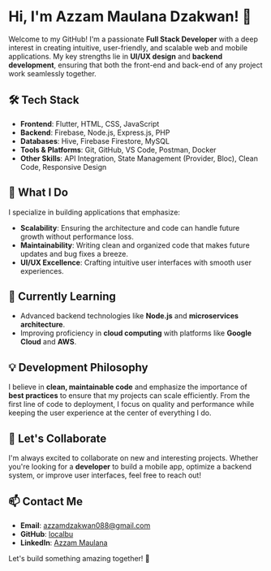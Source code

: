 # Hi, I'm Azzam Maulana Dzakwan! 👋

Welcome to my GitHub! I'm a passionate **Full Stack Developer** with a deep interest in creating intuitive, user-friendly, and scalable web and mobile applications. My key strengths lie in **UI/UX design** and **backend development**, ensuring that both the front-end and back-end of any project work seamlessly together.

## 🛠 Tech Stack

- **Frontend**: Flutter, HTML, CSS, JavaScript
- **Backend**: Firebase, Node.js, Express.js, PHP
- **Databases**: Hive, Firebase Firestore, MySQL
- **Tools & Platforms**: Git, GitHub, VS Code, Postman, Docker
- **Other Skills**: API Integration, State Management (Provider, Bloc), Clean Code, Responsive Design

## 🚀 What I Do

I specialize in building applications that emphasize:

- **Scalability**: Ensuring the architecture and code can handle future growth without performance loss.
- **Maintainability**: Writing clean and organized code that makes future updates and bug fixes a breeze.
- **UI/UX Excellence**: Crafting intuitive user interfaces with smooth user experiences.

## 🌱 Currently Learning

- Advanced backend technologies like **Node.js** and **microservices architecture**.
- Improving proficiency in **cloud computing** with platforms like **Google Cloud** and **AWS**.

## 💡 Development Philosophy

I believe in **clean, maintainable code** and emphasize the importance of **best practices** to ensure that my projects can scale efficiently. From the first line of code to deployment, I focus on quality and performance while keeping the user experience at the center of everything I do.

## 🤝 Let's Collaborate

I'm always excited to collaborate on new and interesting projects. Whether you're looking for a **developer** to build a mobile app, optimize a backend system, or improve user interfaces, feel free to reach out!

## 📫 Contact Me

- **Email**: azzamdzakwan088@gmail.com  
- **GitHub**: [localbu](https://github.com/localbu)  
- **LinkedIn**: [Azzam Maulana](https://www.linkedin.com/in/azzam-maulana-2a7473285/)  

Let's build something amazing together! 🚀


<!---
localbu/localbu is a ✨ special ✨ repository because its `README.md` (this file) appears on your GitHub profile.
You can click the Preview link to take a look at your changes.
--->
